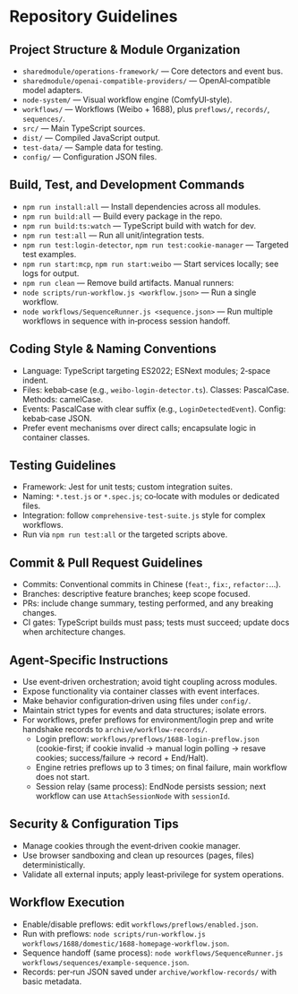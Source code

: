 # Repository Guidelines

## Project Structure & Module Organization
- `sharedmodule/operations-framework/` — Core detectors and event bus.
- `sharedmodule/openai-compatible-providers/` — OpenAI‑compatible model adapters.
- `node-system/` — Visual workflow engine (ComfyUI‑style).
- `workflows/` — Workflows (Weibo + 1688), plus `preflows/`, `records/`, `sequences/`.
- `src/` — Main TypeScript sources.
- `dist/` — Compiled JavaScript output.
- `test-data/` — Sample data for testing.
- `config/` — Configuration JSON files.

## Build, Test, and Development Commands
- `npm run install:all` — Install dependencies across all modules.
- `npm run build:all` — Build every package in the repo.
- `npm run build:ts:watch` — TypeScript build with watch for dev.
- `npm run test:all` — Run all unit/integration tests.
- `npm run test:login-detector`, `npm run test:cookie-manager` — Targeted test examples.
- `npm run start:mcp`, `npm run start:weibo` — Start services locally; see logs for output.
- `npm run clean` — Remove build artifacts.
Manual runners:
- `node scripts/run-workflow.js <workflow.json>` — Run a single workflow.
- `node workflows/SequenceRunner.js <sequence.json>` — Run multiple workflows in sequence with in‑process session handoff.

## Coding Style & Naming Conventions
- Language: TypeScript targeting ES2022; ESNext modules; 2‑space indent.
- Files: kebab‑case (e.g., `weibo-login-detector.ts`). Classes: PascalCase. Methods: camelCase.
- Events: PascalCase with clear suffix (e.g., `LoginDetectedEvent`). Config: kebab‑case JSON.
- Prefer event mechanisms over direct calls; encapsulate logic in container classes.

## Testing Guidelines
- Framework: Jest for unit tests; custom integration suites.
- Naming: `*.test.js` or `*.spec.js`; co‑locate with modules or dedicated files.
- Integration: follow `comprehensive-test-suite.js` style for complex workflows.
- Run via `npm run test:all` or the targeted scripts above.

## Commit & Pull Request Guidelines
- Commits: Conventional commits in Chinese (`feat:`, `fix:`, `refactor:`…).
- Branches: descriptive feature branches; keep scope focused.
- PRs: include change summary, testing performed, and any breaking changes.
- CI gates: TypeScript builds must pass; tests must succeed; update docs when architecture changes.

## Agent‑Specific Instructions
- Use event‑driven orchestration; avoid tight coupling across modules.
- Expose functionality via container classes with event interfaces.
- Make behavior configuration‑driven using files under `config/`.
- Maintain strict types for events and data structures; isolate errors.
- For workflows, prefer preflows for environment/login prep and write handshake records to `archive/workflow-records/`.
  - Login preflow: `workflows/preflows/1688-login-preflow.json` (cookie-first; if cookie invalid → manual login polling → resave cookies; success/failure → record + End/Halt).
  - Engine retries preflows up to 3 times; on final failure, main workflow does not start.
  - Session relay (same process): EndNode persists session; next workflow can use `AttachSessionNode` with `sessionId`.

## Security & Configuration Tips
- Manage cookies through the event‑driven cookie manager.
- Use browser sandboxing and clean up resources (pages, files) deterministically.
- Validate all external inputs; apply least‑privilege for system operations.

## Workflow Execution
- Enable/disable preflows: edit `workflows/preflows/enabled.json`.
- Run with preflows: `node scripts/run-workflow.js workflows/1688/domestic/1688-homepage-workflow.json`.
- Sequence handoff (same process): `node workflows/SequenceRunner.js workflows/sequences/example-sequence.json`.
- Records: per‑run JSON saved under `archive/workflow-records/` with basic metadata.
